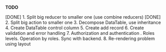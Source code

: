 **TODO**

[DONE] 1. Split big reducer to smaller one (use combine reducers)
[DONE] 2. Split big action to smaller one
3. Decompose DataTable, use inheritance
4. Create DataTable control column
5. Create add record
6. Create validation and error handling
7. Authorization and authentication . Roles levels. Operation by roles. Sync with backend.
8. Re-rendering problem using layout
